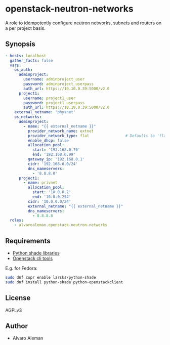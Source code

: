 # openstack-neutron-networks

A role to idempotently configure neutron networks, subnets and routers on
a per project basis.

## Synopsis

```yaml
- hosts: localhost
  gather_facts: false
  vars:
    os_auth:
      adminproject:
        username: adminproject_user
        password: adminproject_userpass
        auth_url: https://10.10.0.39:5000/v2.0
      project1:
        username: project1_user
        password: project1_userpass
        auth_url: https://10.10.0.39:5000/v2.0
    external_netname: 'physnet'
    os_networks:
      adminproject:
        - name: "{{ external_netname }}"
          provider_network_name: extnet
          provider_network_type: flat                # Defaults to 'flat'
          enable_dhcp: false
          allocation_pool:
            start: '192.168.0.70'
            end: '192.168.0.99'
          gateway_ip: '192.168.0.1'
          cidr: '192.168.0.0/24'
          dns_nameservers:
            - '8.8.8.8'
      project1:
        - name: privnet
          allocation_pool:
            start: '10.0.0.2'
            end: '10.0.0.254'
          cidr: '10.0.0.0/24'
          external_netname: "{{ external_netname }}"
          dns_nameservers:
            - 8.8.8.8
  roles:
    - alvaroaleman.openstack-neutron-networks
```

## Requirements

* [Python shade libraries](https://github.com/openstack-infra/shade/tree/master/shade)
* [Openstack cli tools](http://docs.openstack.org/cli-reference/common/cli_install_openstack_command_line_clients.html)

E.g. for Fedora:

```bash
sudo dnf copr enable larsks/python-shade
sudo dnf install python-shade python-openstackclient
```

## License

AGPLv3

## Author

* Alvaro Aleman
